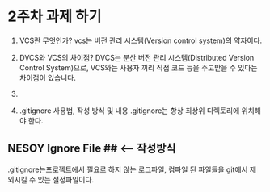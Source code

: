 # 2주차 과제 하기

1. VCS란 무엇인가?
vcs는 버전 관리 시스템(Version control system)의 약자이다.

2. DVCS와 VCS의 차이점?
DVCS는 분산 버전 관리 시스템(Distributed Version Control System)으로,
VCS와는 사용자 끼리 직접 코드 등을 주고받을 수 있다는 차이점이 있습니다.

3. 

4. .gitignore 사용법, 작성 방식 및 내용
.gitignore는 항상 최상위 디렉토리에 위치해야 한다.
## NESOY Ignore File ## <-- 작성방식
.gitignore는프로젝트에서 필요로 하지 않는 로그파일, 컴파일 된 파일들을 git에서 제외시킬 수 있는 설정파일이다.

